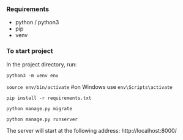 ### Requirements

- python / python3
- pip
- venv

### To start project

In the project directory, run:

`python3 -m venv env`

`source env/bin/activate` #on Windows use `env\Scripts\activate`

`pip install -r requirements.txt`

`python manage.py migrate`

`python manage.py runserver`

The server will start at the following address: http://localhost:8000/
